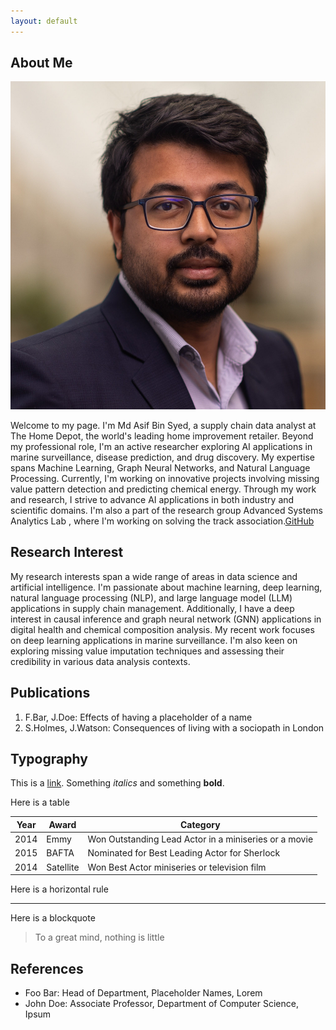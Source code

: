```yaml
---
layout: default
---
```



## About Me

<img class="profile-picture" src="asif_headshot.webp" >

Welcome to my page. I'm Md Asif Bin Syed, a supply chain data analyst at The Home Depot, the world's leading home improvement retailer. Beyond my professional role, I'm an active researcher exploring AI applications in marine surveillance, disease prediction, and drug discovery. My expertise spans Machine Learning, Graph Neural Networks, and Natural Language Processing. Currently, I'm working on innovative projects involving missing value pattern detection and predicting chemical energy. Through my work and research, I strive to advance AI applications in both industry and scientific domains. I'm also a part of the research group Advanced Systems Analytics Lab , where I'm working on solving the track association.[GitHub](https://github.com/bk2dcradle/researcher)

## Research Interest

My research interests span a wide range of areas in data science and artificial intelligence. I'm passionate about machine learning, deep learning, natural language processing (NLP), and large language model (LLM) applications in supply chain management. Additionally, I have a deep interest in causal inference and graph neural network (GNN) applications in digital health and chemical composition analysis. My recent work focuses on deep learning applications in marine surveillance. I'm also keen on exploring missing value imputation techniques and assessing their credibility in various data analysis contexts.



## Publications

1. F.Bar, J.Doe: Effects of having a placeholder of a name
2. S.Holmes, J.Watson: Consequences of living with a sociopath in London

## Typography

This is a [link](http://google.com). Something *italics* and something **bold**.

Here is a table

Year | Award | Category
-----|-------|--------
2014 | Emmy  | Won Outstanding Lead Actor in a miniseries or a movie
2015 | BAFTA | Nominated for Best Leading Actor for Sherlock
2014 | Satellite | Won Best Actor miniseries or television film

Here is a horizontal rule

---

Here is a blockquote

> To a great mind, nothing is little

## References

* Foo Bar: Head of Department, Placeholder Names, Lorem
* John Doe: Associate Professor, Department of Computer Science, Ipsum
